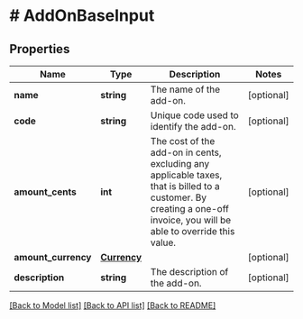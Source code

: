 # # AddOnBaseInput

## Properties

Name | Type | Description | Notes
------------ | ------------- | ------------- | -------------
**name** | **string** | The name of the add-on. | [optional]
**code** | **string** | Unique code used to identify the add-on. | [optional]
**amount_cents** | **int** | The cost of the add-on in cents, excluding any applicable taxes, that is billed to a customer. By creating a one-off invoice, you will be able to override this value. | [optional]
**amount_currency** | [**Currency**](Currency.md) |  | [optional]
**description** | **string** | The description of the add-on. | [optional]

[[Back to Model list]](../../README.md#models) [[Back to API list]](../../README.md#endpoints) [[Back to README]](../../README.md)
